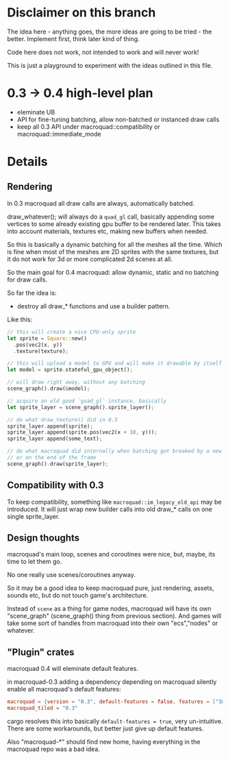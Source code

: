# Disclaimer on this branch

The idea here - anything goes, the more ideas are going to be tried - the better. Implement first, think later kind of thing.

Code here does not work, not intended to work and will never work!

This is just a playground to experiment with the ideas outlined in this file.

# 0.3 -> 0.4 high-level plan

- eleminate UB
- API for fine-tuning batching, allow non-batched or instanced draw calls
- keep all 0.3 API under macroquad::compatibility or macroquad::immediate_mode

# Details

## Rendering

In 0.3 macroquad all draw calls are always, automatically batched.

draw_whatever(); will always do a `quad_gl` call, basically appending some vertices to some already existing gpu buffer to be rendered later. This takes into account materials, textures etc, making new buffers when needed.

So this is basically a dynamic batching for all the meshes all the time.
Which is fine when most of the meshes are 2D sprites with the same textures, but
it do not work for 3d or more complicated 2d scenes at all.

So the main goal for 0.4 macroquad: allow dynamic, static and no batching for draw calls.

So far the idea is:

- destroy all draw_* functions and use a builder pattern.

Like this:
```rust
// this will create a nice CPU-only sprite
let sprite = Square::new()
  .pos(vec2(x, y))
  .texture(texture);

// this will upload a model to GPU and will make it drawable by itself 
let model = sprite.stateful_gpu_object();

// will draw right away, without any batching
scene_graph().draw(&model);

// acquire an old good `guad_gl` instance, basically
let sprite_layer = scene_graph().sprite_layer();

// do what draw_texture() did in 0.3
sprite_layer.append(sprite);
sprite_layer.append(sprite.pos(vec2(x + 10, y)));
sprite_layer.append(some_text);

// do what macroquad did internally when batching got breaked by a new material
// or on the end of the frame
scene_graph().draw(sprite_layer);
```

## Compatibility with 0.3

To keep compatibility, something like `macroquad::im_legacy_old_api` may be introduced.
It will just wrap new builder calls into old draw_* calls on one single sprite_layer.

## Design thoughts

macroquad's main loop, scenes and coroutines were nice, but, maybe, its time to let them go.

No one really use scenes/coroutines anyway.

So it may be a good idea to keep macroquad pure, just rendering, assets, sounds etc,
but do not touch game's architecture.

Instead of `scene` as a thing for game nodes, macroquad will have its own "scene_graph" (scene_graph() thing from previous section). And games will take some sort of handles from macroquad into their own "ecs","nodes" or whatever.

## "Plugin" crates

macroquad 0.4 will eleminate default features.

in macroquad-0.3 adding a dependency depending on macroquad silently enable all macroquad's default features:

```toml
macroquad = {version = "0.3", default-features = false, features = ["3d", "audio"]}
macroquad_tiled = "0.3"
```
cargo resolves this into basically `default-features = true`, very un-intuitive. There are some workarounds, but better just give up default features.

Also "macroquad-*" should find new home, having everything in the macroquad repo was a bad idea.
